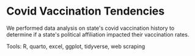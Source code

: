 # Covid Vaccination Tendencies
We performed data analysis on state's covid vaccination history to determine if a state's political affiliation impacted their vaccination rates.

Tools: R, quarto, excel, ggplot, tidyverse, web scraping

